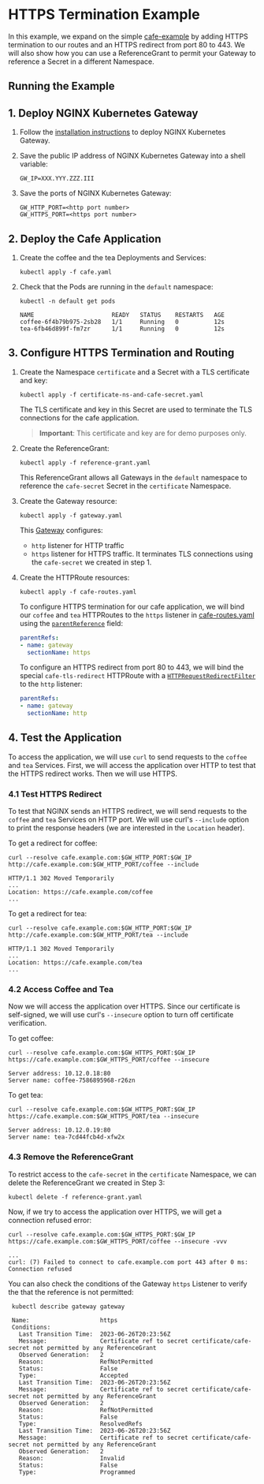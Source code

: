 # HTTPS Termination Example

In this example, we expand on the simple [cafe-example](../cafe-example) by adding HTTPS termination to our routes and
an HTTPS redirect from port 80 to 443. We will also show how you can use a ReferenceGrant to permit your Gateway to
reference a Secret in a different Namespace.

## Running the Example

## 1. Deploy NGINX Kubernetes Gateway

1. Follow the [installation instructions](/docs/installation.md) to deploy NGINX Kubernetes Gateway.

1. Save the public IP address of NGINX Kubernetes Gateway into a shell variable:

   ```text
   GW_IP=XXX.YYY.ZZZ.III
   ```

1. Save the ports of NGINX Kubernetes Gateway:

   ```text
   GW_HTTP_PORT=<http port number>
   GW_HTTPS_PORT=<https port number>
   ```

## 2. Deploy the Cafe Application

1. Create the coffee and the tea Deployments and Services:

   ```shell
   kubectl apply -f cafe.yaml
   ```

1. Check that the Pods are running in the `default` namespace:

   ```shell
   kubectl -n default get pods
   ```

   ```text
   NAME                      READY   STATUS    RESTARTS   AGE
   coffee-6f4b79b975-2sb28   1/1     Running   0          12s
   tea-6fb46d899f-fm7zr      1/1     Running   0          12s
   ```

## 3. Configure HTTPS Termination and Routing

1. Create the Namespace `certificate` and a Secret with a TLS certificate and key:

   ```shell
   kubectl apply -f certificate-ns-and-cafe-secret.yaml
   ```

   The TLS certificate and key in this Secret are used to terminate the TLS connections for the cafe application.
   > **Important**: This certificate and key are for demo purposes only.

1. Create the ReferenceGrant:

   ```shell
   kubectl apply -f reference-grant.yaml
   ```

   This ReferenceGrant allows all Gateways in the `default` namespace to reference the `cafe-secret` Secret in
   the `certificate` Namespace.

1. Create the Gateway resource:

   ```shell
   kubectl apply -f gateway.yaml
   ```

   This [Gateway](./gateway.yaml) configures:
    - `http` listener for HTTP traffic
    - `https` listener for HTTPS traffic. It terminates TLS connections using the `cafe-secret` we created in step 1.

1. Create the HTTPRoute resources:

   ```shell
   kubectl apply -f cafe-routes.yaml
   ```

   To configure HTTPS termination for our cafe application, we will bind our `coffee` and `tea` HTTPRoutes to
   the `https` listener in [cafe-routes.yaml](./cafe-routes.yaml) using
   the [`parentReference`](https://gateway-api.sigs.k8s.io/references/spec/#gateway.networking.k8s.io/v1beta1.ParentReference)
   field:

   ```yaml
   parentRefs:
   - name: gateway
     sectionName: https
   ```

   To configure an HTTPS redirect from port 80 to 443, we will bind the special `cafe-tls-redirect` HTTPRoute with
   a [`HTTPRequestRedirectFilter`](https://gateway-api.sigs.k8s.io/references/spec/#gateway.networking.k8s.io/v1beta1.HTTPRequestRedirectFilter)
   to the `http` listener:

   ```yaml
   parentRefs:
   - name: gateway
     sectionName: http
   ```

## 4. Test the Application

To access the application, we will use `curl` to send requests to the `coffee` and `tea` Services. First, we will access
the application over HTTP to test that the HTTPS redirect works. Then we will use HTTPS.

### 4.1 Test HTTPS Redirect

To test that NGINX sends an HTTPS redirect, we will send requests to the `coffee` and `tea` Services on HTTP port. We
will use curl's `--include` option to print the response headers (we are interested in the `Location` header).

To get a redirect for coffee:

```shell
curl --resolve cafe.example.com:$GW_HTTP_PORT:$GW_IP http://cafe.example.com:$GW_HTTP_PORT/coffee --include
```

```text
HTTP/1.1 302 Moved Temporarily
...
Location: https://cafe.example.com/coffee
...
```

To get a redirect for tea:

```shell
curl --resolve cafe.example.com:$GW_HTTP_PORT:$GW_IP http://cafe.example.com:$GW_HTTP_PORT/tea --include
```

```text
HTTP/1.1 302 Moved Temporarily
...
Location: https://cafe.example.com/tea
...
```

### 4.2 Access Coffee and Tea

Now we will access the application over HTTPS. Since our certificate is self-signed, we will use curl's `--insecure`
option to turn off certificate verification.

To get coffee:

```shell
curl --resolve cafe.example.com:$GW_HTTPS_PORT:$GW_IP https://cafe.example.com:$GW_HTTPS_PORT/coffee --insecure
```

```text
Server address: 10.12.0.18:80
Server name: coffee-7586895968-r26zn
```

To get tea:

```shell
curl --resolve cafe.example.com:$GW_HTTPS_PORT:$GW_IP https://cafe.example.com:$GW_HTTPS_PORT/tea --insecure
```

```text
Server address: 10.12.0.19:80
Server name: tea-7cd44fcb4d-xfw2x
```

### 4.3 Remove the ReferenceGrant

To restrict access to the `cafe-secret` in the `certificate` Namespace, we can delete the ReferenceGrant we created in
Step 3:

```shell
kubectl delete -f reference-grant.yaml
```

Now, if we try to access the application over HTTPS, we will get a connection refused error:

```shell
curl --resolve cafe.example.com:$GW_HTTPS_PORT:$GW_IP https://cafe.example.com:$GW_HTTPS_PORT/coffee --insecure -vvv
```

```text
...
curl: (7) Failed to connect to cafe.example.com port 443 after 0 ms: Connection refused
```


You can also check the conditions of the Gateway `https` Listener to verify the that the reference is not permitted:

```shell
 kubectl describe gateway gateway
```

```text
 Name:                    https
 Conditions:
   Last Transition Time:  2023-06-26T20:23:56Z
   Message:               Certificate ref to secret certificate/cafe-secret not permitted by any ReferenceGrant
   Observed Generation:   2
   Reason:                RefNotPermitted
   Status:                False
   Type:                  Accepted
   Last Transition Time:  2023-06-26T20:23:56Z
   Message:               Certificate ref to secret certificate/cafe-secret not permitted by any ReferenceGrant
   Observed Generation:   2
   Reason:                RefNotPermitted
   Status:                False
   Type:                  ResolvedRefs
   Last Transition Time:  2023-06-26T20:23:56Z
   Message:               Certificate ref to secret certificate/cafe-secret not permitted by any ReferenceGrant
   Observed Generation:   2
   Reason:                Invalid
   Status:                False
   Type:                  Programmed
```
